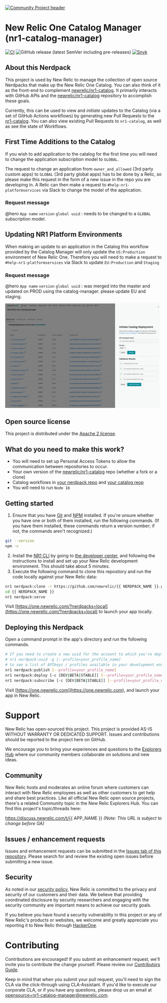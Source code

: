 [![Community Project header](https://github.com/newrelic/opensource-website/raw/master/src/images/categories/Community_Project.png)](https://opensource.newrelic.com/oss-category/#community-project)

# New Relic One Catalog Manager (nr1-catalog-manager)
[![CI](https://github.com/newrelic/nr1-browser-analyzer/workflows/CI/badge.svg)](https://github.com/newrelic/nr1-catalog-manager/releases) ![GitHub release (latest SemVer including pre-releases)](https://img.shields.io/github/v/release/newrelic/nr1-catalog-manager?include_prereleases&sort=semver) [![Snyk](https://snyk.io/test/github/newrelic/nr1-catalog-manager/badge.svg)](https://snyk.io/test/github/newrelic/nr1-catalog-manager)

## About this Nerdpack

This project is used by New Relic to manage the collection of open source Nerdpacks that make up the New Relic One Catalog. You can also think of it as the front-end to complement [newrelic/nr1-catalog](https://github.com/newrelic/nr1-catalog). It primarily interacts with GitHub APIs and the [newrelic/nr1-catalog](https://github.com/newrelic/nr1-catalog) repository to accomplish these goals.

Currently, this can be used to view and _initiate_ updates to the Catalog (via a set of GitHub Actions workflows) by generating new Pull Requests to the [nr1-catalog](https://github.com/newrelic/nr1-catalog). You can also view existing Pull Requests to `nr1-catalog`, as well as see the state of Workflows.

## First Time Additions to the Catalog

If you wish to add application to the catalog for the first time you will need to change the application subscription model to `GLOBAL`.

The request to change an application from `owner_and_allowed` (3rd party custom apps) to `GLOBAL` (3rd party global apps) has to be done by a Relic, so please make this request in the form of a new issue in the repo you are developing in. A Relic can then make a request to `#help-nr1-platformservices` via Slack to change the model of the application.

### Request message

@hero `App name`  `version`  `global uuid` : needs to be changed to a `GLOBAL` subscription model.

## Updating NR1 Platform Environments

When making an update to an application in the Catalog this workflow provided by the Catalog Manager will only update the `US:Production` environment of New Relic One. Therefore you will need to make a request to `#help-nr1-platformservices` via Slack to update `EU:Production` and `Staging`

### Request message

@hero `App name`  `version`  `global uuid` : was merged into the master and updated on PROD using the catalog-manager. please update EU and staging.

![Repository Overview](catalog/screenshots/nr1-catalog-manager-1.png)

## Open source license

This project is distributed under the [Apache 2 license](LICENSE).

## What do you need to make this work?

- You will need to set up Personal Access Tokens to allow the communication between repositories to occur.
- Your own version of the [newrelic/nr1-catalog](https://github.com/newrelic/nr1-catalog) repo (whether a fork or a clone)
- Catalog workflows in [your nerdpack repo](https://github.com/newrelic/nr1-browser-analyzer/blob/main/.github/workflows/catalog.yml) and [your catalog reop](https://github.com/newrelic/nr1-catalog/blob/master/.github/workflows/generate-catalog-pr.yml)
- You will need to run `Node 16`

## Getting started

1. Ensure that you have [Git](https://git-scm.com/book/en/v2/Getting-Started-Installing-Git) and [NPM](https://www.npmjs.com/get-npm) installed. If you're unsure whether you have one or both of them installed, run the following commands. (If you have them installed, these commands return a version number; if not, the commands aren't recognized.)
```bash
git --version
npm -v
```
2. Install the [NR1 CLI](https://one.newrelic.com/launcher/developer-center.launcher) by going to [the developer center](https://one.newrelic.com/launcher/developer-center.launcher), and following the instructions to install and set up your New Relic development environment. This should take about 5 minutes.
3. Execute the following command to clone this repository and run the code locally against your New Relic data:

```bash
nr1 nerdpack:clone -r https://github.com/newrelic/{{ NERDPACK_NAME }}.git
cd {{ NERDPACK_NAME }}
nr1 nerdpack:serve
```

Visit [https://one.newrelic.com/?nerdpacks=local](https://one.newrelic.com/?nerdpacks=local) to launch your app locally.

## Deploying this Nerdpack

Open a command prompt in the app's directory and run the following commands.

```bash
# If you need to create a new uuid for the account to which you're deploying this app, use the following
# nr1 nerdpack:uuid -g [--profile=your_profile_name]
# to see a list of APIkeys / profiles available in your development environment, run nr1 credentials:list
nr1 nerdpack:publish [--profile=your_profile_name]
nr1 nerdpack:deploy [-c [DEV|BETA|STABLE]] [--profile=your_profile_name]
nr1 nerdpack:subscribe [-c [DEV|BETA|STABLE]] [--profile=your_profile_name]
```

Visit [https://one.newrelic.com](https://one.newrelic.com), and launch your app in New Relic.

# Support

New Relic has open-sourced this project. This project is provided AS-IS WITHOUT WARRANTY OR DEDICATED SUPPORT. Issues and contributions should be reported to the project here on GitHub.

We encourage you to bring your experiences and questions to the [Explorers Hub](https://discuss.newrelic.com) where our community members collaborate on solutions and new ideas.

## Community

New Relic hosts and moderates an online forum where customers can interact with New Relic employees as well as other customers to get help and share best practices. Like all official New Relic open source projects, there's a related Community topic in the New Relic Explorers Hub. You can find this project's topic/threads here:

https://discuss.newrelic.com/t/{{ APP_NAME }}
*(Note: This URL is subject to change before GA)*

## Issues / enhancement requests

Issues and enhancement requests can be submitted in the [Issues tab of this repository](../../issues). Please search for and review the existing open issues before submitting a new issue.

## Security
As noted in our [security policy](https://github.com/newrelic/nr1-catalog-manager/security/policy), New Relic is committed to the privacy and security of our customers and their data. We believe that providing coordinated disclosure by security researchers and engaging with the security community are important means to achieve our security goals.

If you believe you have found a security vulnerability in this project or any of New Relic's products or websites, we welcome and greatly appreciate you reporting it to New Relic through [HackerOne](https://hackerone.com/newrelic).

# Contributing

Contributions are encouraged! If you submit an enhancement request, we'll invite you to contribute the change yourself. Please review our [Contributors Guide](CONTRIBUTING.md).

Keep in mind that when you submit your pull request, you'll need to sign the CLA via the click-through using CLA-Assistant. If you'd like to execute our corporate CLA, or if you have any questions, please drop us an email at opensource+nr1-catalog-manager@newrelic.com.
